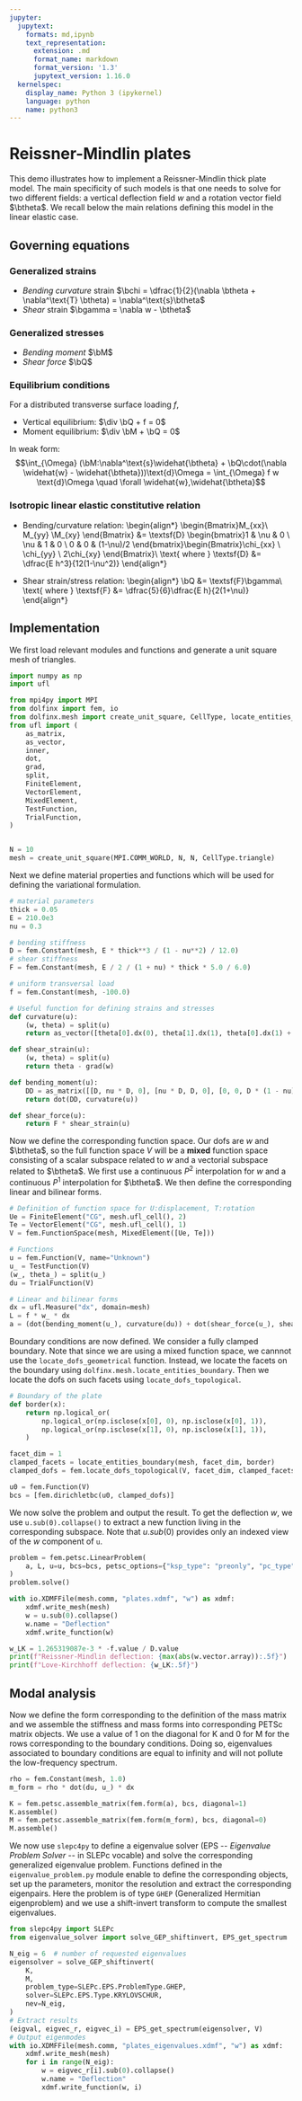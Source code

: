 ```yaml
---
jupyter:
  jupytext:
    formats: md,ipynb
    text_representation:
      extension: .md
      format_name: markdown
      format_version: '1.3'
      jupytext_version: 1.16.0
  kernelspec:
    display_name: Python 3 (ipykernel)
    language: python
    name: python3
---
```


# Reissner-Mindlin plates
$$\newcommand{\bM}{\boldsymbol{M}}
\newcommand{\bQ}{\boldsymbol{Q}}
\newcommand{\bgamma}{\boldsymbol{\gamma}}
\newcommand{\btheta}{\boldsymbol{\theta}}
\newcommand{\bchi}{\boldsymbol{\chi}}
\renewcommand{\div}{\operatorname{div}}$$

This demo illustrates how to implement a Reissner-Mindlin thick plate model. The main specificity of such models is that one needs to solve for two different fields: a vertical deflection field $w$ and a rotation vector field $\btheta$. We recall below the main relations defining this model in the linear elastic case.

## Governing equations
### Generalized strains

* *Bending curvature* strain $\bchi = \dfrac{1}{2}(\nabla \btheta + \nabla^\text{T} \btheta) = \nabla^\text{s}\btheta$
* *Shear* strain $\bgamma = \nabla w - \btheta$

### Generalized stresses 
* *Bending moment* $\bM$
* *Shear force* $\bQ$

### Equilibrium conditions
For a distributed transverse surface loading $f$,
* Vertical equilibrium: $\div \bQ + f = 0$
* Moment equilibrium: $\div \bM + \bQ = 0$

In weak form:
$$\int_{\Omega} (\bM:\nabla^\text{s}\widehat{\btheta} + \bQ\cdot(\nabla \widehat{w} - \widehat{\btheta}))\text{d}\Omega = \int_{\Omega} f w \text{d}\Omega \quad \forall \widehat{w},\widehat{\btheta}$$

### Isotropic linear elastic constitutive relation
* Bending/curvature relation:
\begin{align*}
\begin{Bmatrix}M_{xx}\\ M_{yy} \\M_{xy} \end{Bmatrix} &= \textsf{D} \begin{bmatrix}1 & \nu & 0 \\ \nu & 1 & 0 \\ 0 & 0 & (1-\nu)/2 \end{bmatrix}\begin{Bmatrix}\chi_{xx} \\ \chi_{yy} \\ 2\chi_{xy}  \end{Bmatrix}\\
\text{ where } \textsf{D} &= \dfrac{E h^3}{12(1-\nu^2)}
\end{align*}

* Shear strain/stress relation:
\begin{align*}
\bQ &= \textsf{F}\bgamma\\
\text{ where } \textsf{F} &= \dfrac{5}{6}\dfrac{E h}{2(1+\nu)}
\end{align*}


## Implementation

We first load relevant modules and functions and generate a unit square mesh of triangles. 

```python
import numpy as np
import ufl

from mpi4py import MPI
from dolfinx import fem, io
from dolfinx.mesh import create_unit_square, CellType, locate_entities_boundary
from ufl import (
    as_matrix,
    as_vector,
    inner,
    dot,
    grad,
    split,
    FiniteElement,
    VectorElement,
    MixedElement,
    TestFunction,
    TrialFunction,
)


N = 10
mesh = create_unit_square(MPI.COMM_WORLD, N, N, CellType.triangle)
```

Next we define material properties and functions which will be used for defining the variational formulation.

```python
# material parameters
thick = 0.05
E = 210.0e3
nu = 0.3

# bending stiffness
D = fem.Constant(mesh, E * thick**3 / (1 - nu**2) / 12.0)
# shear stiffness
F = fem.Constant(mesh, E / 2 / (1 + nu) * thick * 5.0 / 6.0)

# uniform transversal load
f = fem.Constant(mesh, -100.0)

# Useful function for defining strains and stresses
def curvature(u):
    (w, theta) = split(u)
    return as_vector([theta[0].dx(0), theta[1].dx(1), theta[0].dx(1) + theta[1].dx(0)])

def shear_strain(u):
    (w, theta) = split(u)
    return theta - grad(w)

def bending_moment(u):
    DD = as_matrix([[D, nu * D, 0], [nu * D, D, 0], [0, 0, D * (1 - nu) / 2.0]])
    return dot(DD, curvature(u))

def shear_force(u):
    return F * shear_strain(u)

```

Now we define the corresponding function space. Our dofs are $w$ and $\btheta$, so the full function space $V$ will be a **mixed** function space consisting of a scalar subspace related to $w$ and a vectorial subspace related to $\btheta$. We first use a continuous $P^2$ interpolation for $w$ and a continuous $P^1$ interpolation for $\btheta$. We then define the corresponding linear and bilinear forms.

```python
# Definition of function space for U:displacement, T:rotation
Ue = FiniteElement("CG", mesh.ufl_cell(), 2)
Te = VectorElement("CG", mesh.ufl_cell(), 1)
V = fem.FunctionSpace(mesh, MixedElement([Ue, Te]))

# Functions
u = fem.Function(V, name="Unknown")
u_ = TestFunction(V)
(w_, theta_) = split(u_)
du = TrialFunction(V)

# Linear and bilinear forms
dx = ufl.Measure("dx", domain=mesh)
L = f * w_ * dx
a = (dot(bending_moment(u_), curvature(du)) + dot(shear_force(u_), shear_strain(du)))*dx
```

Boundary conditions are now defined. We consider a fully clamped boundary. Note that since we are using a mixed function space, we cannnot use the `locate_dofs_geometrical` function. Instead, we locate the facets on the boundary using `dolfinx.mesh.locate_entities_boundary`. Then we locate the dofs on such facets using `locate_dofs_topological`.

```python
# Boundary of the plate
def border(x):
    return np.logical_or(
        np.logical_or(np.isclose(x[0], 0), np.isclose(x[0], 1)),
        np.logical_or(np.isclose(x[1], 0), np.isclose(x[1], 1)),
    )

facet_dim = 1
clamped_facets = locate_entities_boundary(mesh, facet_dim, border)
clamped_dofs = fem.locate_dofs_topological(V, facet_dim, clamped_facets)

u0 = fem.Function(V)
bcs = [fem.dirichletbc(u0, clamped_dofs)]
```

We now solve the problem and output the result. To get the deflection $w$, we use `u.sub(0).collapse()` to extract a new function living in the corresponding subspace. Note that $u.sub(0)$ provides only an indexed view of the $w$ component of `u`.

```python
problem = fem.petsc.LinearProblem(
    a, L, u=u, bcs=bcs, petsc_options={"ksp_type": "preonly", "pc_type": "lu"}
)
problem.solve()

with io.XDMFFile(mesh.comm, "plates.xdmf", "w") as xdmf:
    xdmf.write_mesh(mesh)
    w = u.sub(0).collapse()
    w.name = "Deflection"
    xdmf.write_function(w)

w_LK = 1.265319087e-3 * -f.value / D.value
print(f"Reissner-Mindlin deflection: {max(abs(w.vector.array)):.5f}")
print(f"Love-Kirchhoff deflection: {w_LK:.5f}")
```

## Modal analysis

Now we define the form corresponding to the definition of the mass matrix and we assemble the stiffness and mass forms into corresponding PETSc matrix objects. We use a value of 1 on the diagonal for K and 0 for M for the rows corresponding to the boundary conditions. Doing so, eigenvalues associated to boundary conditions are equal to infinity and will not pollute the low-frequency spectrum.

```python
rho = fem.Constant(mesh, 1.0)
m_form = rho * dot(du, u_) * dx

K = fem.petsc.assemble_matrix(fem.form(a), bcs, diagonal=1)
K.assemble()
M = fem.petsc.assemble_matrix(fem.form(m_form), bcs, diagonal=0)
M.assemble()
```

We now use `slepc4py` to define a eigenvalue solver (EPS -- *Eigenvalue Problem Solver* -- in SLEPc vocable) and solve the corresponding generalized eigenvalue problem. Functions defined in the `eigenvalue_problem.py` module enable to define the corresponding objects, set up the parameters, monitor the resolution and extract the corresponding eigenpairs. Here the problem is of type `GHEP` (Generalized Hermitian eigenproblem) and we use a shift-invert transform to compute the smallest eigenvalues.

```python
from slepc4py import SLEPc
from eigenvalue_solver import solve_GEP_shiftinvert, EPS_get_spectrum

N_eig = 6  # number of requested eigenvalues
eigensolver = solve_GEP_shiftinvert(
    K,
    M,
    problem_type=SLEPc.EPS.ProblemType.GHEP,
    solver=SLEPc.EPS.Type.KRYLOVSCHUR,
    nev=N_eig,
)
# Extract results
(eigval, eigvec_r, eigvec_i) = EPS_get_spectrum(eigensolver, V)
# Output eigenmodes
with io.XDMFFile(mesh.comm, "plates_eigenvalues.xdmf", "w") as xdmf:
    xdmf.write_mesh(mesh)
    for i in range(N_eig):
        w = eigvec_r[i].sub(0).collapse()
        w.name = "Deflection"
        xdmf.write_function(w, i)
```

```python

```
